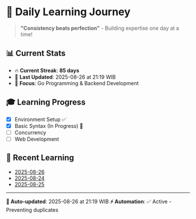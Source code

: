 # 🚀 Daily Learning Journey

> **"Consistency beats perfection"** - Building expertise one day at a time!

## 📊 Current Stats
- 🔥 **Current Streak**: **85 days**
- 📅 **Last Updated**: 2025-08-26 at 21:19 WIB
- 🎯 **Focus**: Go Programming & Backend Development

## 🎓 Learning Progress
- [x] Environment Setup ✅
- [x] Basic Syntax (In Progress) 🔄
- [ ] Concurrency
- [ ] Web Development

## 📖 Recent Learning
- [2025-08-26](learning-log/.md)
- [2025-08-24](learning-log/.md)
- [2025-08-25](learning-log/.md)

---
**🤖 Auto-updated**: 2025-08-26 at 21:19 WIB
**⚡ Automation**: ✅ Active - Preventing duplicates
